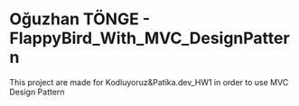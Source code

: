 # Oğuzhan TÖNGE - FlappyBird_With_MVC_DesignPattern
This project are made for Kodluyoruz&amp;Patika.dev_HW1 in order to use MVC Design Pattern
